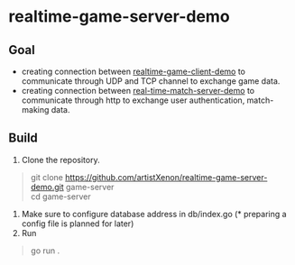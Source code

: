 # realtime-game-server-demo

## Goal

- creating connection between [realtime-game-client-demo](https://github.com/artistXenon/realtime-game-client-demo) to communicate through UDP and TCP channel to exchange game data.
- creating connection between [real-time-match-server-demo](https://github.com/artistXenon/realtime-game-match-server-demo) to communicate through http to exchange user authentication, match-making data.

## Build

1. Clone the repository.

> git clone https://github.com/artistXenon/realtime-game-server-demo.git game-server <br>
cd game-server
> 
1. Make sure to configure database address in db/index.go (* preparing a config file is planned for later) 
2. Run 

> go run .
>
